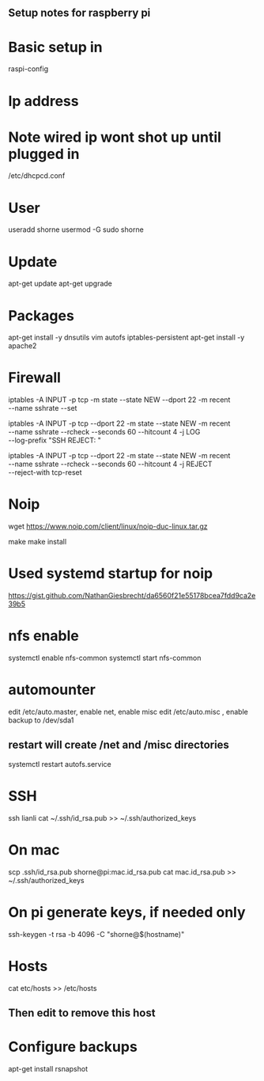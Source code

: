 ## Setup notes for raspberry pi

# Basic setup in
raspi-config

# Ip address
# Note wired ip wont shot up until plugged in
/etc/dhcpcd.conf

# User
useradd shorne
usermod -G sudo shorne

# Update 
apt-get update
apt-get upgrade

# Packages
apt-get install -y dnsutils vim autofs  iptables-persistent
apt-get install -y apache2

# Firewall

iptables -A INPUT -p tcp -m state --state NEW --dport 22 -m recent \
 --name sshrate --set

iptables -A INPUT -p tcp --dport 22 -m state --state NEW -m recent \
 --name sshrate --rcheck --seconds 60 --hitcount 4 -j LOG \
 --log-prefix "SSH REJECT: "

iptables -A INPUT -p tcp --dport 22 -m state --state NEW -m recent \
 --name sshrate --rcheck --seconds 60 --hitcount 4 -j REJECT \
 --reject-with tcp-reset

# Noip
wget https://www.noip.com/client/linux/noip-duc-linux.tar.gz

make
make install
# Used systemd startup for noip
https://gist.github.com/NathanGiesbrecht/da6560f21e55178bcea7fdd9ca2e39b5

# nfs enable
systemctl enable nfs-common
systemctl start nfs-common

# automounter
edit /etc/auto.master, enable net, enable misc
edit /etc/auto.misc  , enable backup to /dev/sda1

## restart will create /net and /misc directories
systemctl restart autofs.service

# SSH 
ssh lianli cat ~/.ssh/id_rsa.pub >> ~/.ssh/authorized_keys

# On mac
scp .ssh/id_rsa.pub shorne@pi:mac.id_rsa.pub
cat mac.id_rsa.pub >> ~/.ssh/authorized_keys

# On pi generate keys, if needed only
ssh-keygen -t rsa -b 4096 -C "shorne@$(hostname)"

# Hosts
cat etc/hosts >> /etc/hosts
## Then edit to remove this host

# Configure backups
apt-get install rsnapshot
